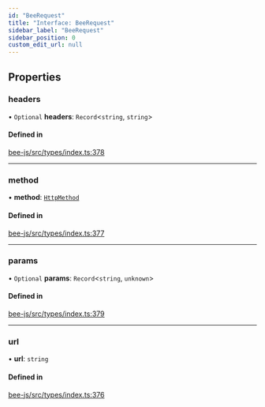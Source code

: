 ```yaml
---
id: "BeeRequest"
title: "Interface: BeeRequest"
sidebar_label: "BeeRequest"
sidebar_position: 0
custom_edit_url: null
---
```


## Properties

### headers

• `Optional` **headers**: `Record`<`string`, `string`\>

#### Defined in

[bee-js/src/types/index.ts:378](https://github.com/ethersphere/bee-js/blob/2c8b9d1/src/types/index.ts#L378)

___

### method

• **method**: [`HttpMethod`](../types/HttpMethod.md)

#### Defined in

[bee-js/src/types/index.ts:377](https://github.com/ethersphere/bee-js/blob/2c8b9d1/src/types/index.ts#L377)

___

### params

• `Optional` **params**: `Record`<`string`, `unknown`\>

#### Defined in

[bee-js/src/types/index.ts:379](https://github.com/ethersphere/bee-js/blob/2c8b9d1/src/types/index.ts#L379)

___

### url

• **url**: `string`

#### Defined in

[bee-js/src/types/index.ts:376](https://github.com/ethersphere/bee-js/blob/2c8b9d1/src/types/index.ts#L376)
